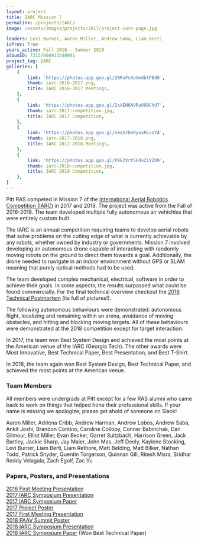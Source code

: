 ```yaml
---
layout: project
title: IARC Mission 7
permalink: /projects/IARC/
image: /assets/images/projects/2017/project-iarc-page.jpg

leaders: Levi Burner, Aaron Miller, Andrew Saba, Liam Berti
isPrev: True
years_active: Fall 2016 - Summer 2018
albumID: 72157666933540901
project_tag: IARC
galleries: [
    {
        link: 'https://photos.app.goo.gl/28RuFcXoVmdbtFBd8',
        thumb: iarc-2016-2017.png,
        title: IARC 2016-2017 Meetings,
    },
    {
        link: 'https://photos.app.goo.gl/2xXEN6NVRuU99ChU7',
        thumb: iarc-2017-competition.jpg,
        title: IARC 2017 Competition,
    },
    {
        link: 'https://photos.app.goo.gl/smqSzDoRyoxRLvsYA',
        thumb: iarc-2017-2018.png,
        title: IARC 2017-2018 Meetings,
    },
    {
        link: 'https://photos.app.goo.gl/P8EZVrt5FdvZiYZU9',
        thumb: iarc-2018-competition.jpg,
        title: IARC 2018 Competition,
    },
]
---
```

Pitt RAS competed in Mission 7 of the [International Aerial Robotics Competition (IARC)](http://aerialroboticscompetition.org) in 2017 and 2018. The project was active from the Fall of 2016-2018. The team developed multiple fully autonomous air vehichles that were entirely custom built.

The IARC is an annual competition requiring teams to develop aerial robots that solve problems on the cutting edge of what is currently achievable by any robots, whether owned by industry or governments. Mission 7 involved developing an autonomous drone capable of interacting with randomly moving robots on the ground to direct them towards a goal. Additionally, the drone needed to navigate in an indoor environment without GPS or SLAM meaning that purely optical methods had to be used.

The team developed complex mechanical, electrical, software in order to achieve their goals. In some aspects, the results surpassed what could be found commercially. For the final technical overview checkout the [2018 Technical Postmortem](/projects/iarc/2018/08/10/update-iarc-technical-postmortem.html) (its full of pictures!).

The following autonomous behaviours were demonstrated: autonomous flight, localizing and remaining within an arena, avoidance of moving obstacles, and hitting and blocking moving targets. All of these behaviours were demonstrated at the 2018 competition except for target interaction.

In 2017, the team won Best System Design and achieved the most points at the American venue of the IARC (Georgia Tech). The other awards were Most Innovative, Best Technical Paper, Best Presentation, and Best T-Shirt.

In 2018, the team again won Best System Design, Best Technical Paper, and achieved the most points at the American venue.

### Team Members
All members were undergrads at Pitt except for a few RAS alumni who came back to work on things that helped hone their professional skills. If your name is missing we apologize, please get ahold of someone on Slack!

Aaron Miller,
Adriena Cribb,
Andrew Harman,
Andrew Lobos,
Andrew Saba,
Ankit Joshi,
Brandon Contino,
Caroline Collopy,
Conner Babinchak,
Dan Gilmour,
Elliot Miller,
Evan Becker,
Garret Sultzbach,
Harrison Green,
Jack Bartley,
Jackie Sharp,
Jay Maier,
John Mas,
Jeff Deely,
Kaylene Stocking,
Levi Burner,
Liam Berti,
Liam Rethore,
Matt Belding,
Matt Bilker,
Nathan Todd,
Patrick Snyder,
Quentin Torgerson,
Quinnan Gill,
Ritesh Misra,
Sridhar Reddy Velagala,
Zach Egolf,
Zac Yu

### Papers, Posters, and Presentations
[2016 First Meeting Presentation](/assets/misc/IARC-2016-1st-Meeting-Presentation.pdf)<br/>
[2017 IARC Symposium Presentation](/assets/misc/IARC-Symposium-Presentation-2017.pdf)<br/>
[2017 IARC Symposium Paper](/assets/misc/iarc7.pdf)<br/>
[2017 Project Poster](/assets/misc/IARC-2017-Poster.pptx.pdf)<br/>
[2017 First Meeting Presentation](/assets/misc/IARC-2017-Intro-Meeting-Presentation.pdf)<br/>
[2018 PAAV Summit Poster](/assets/misc/iarc-PAAVSummit-2018-Poster.pdf)<br/>
[2018 IARC Symposium Presentation](/assets/misc/IARC-Symposium-Presentation-2018.pdf)<br/>
[2018 IARC Symposium Paper](/assets/misc/iarc-technical-paper-2018.pdf) (Won Best Technical Paper)

